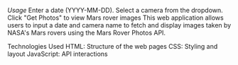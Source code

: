 *Usage*
Enter a date (YYYY-MM-DD).
Select a camera from the dropdown.
Click "Get Photos" to view Mars rover images
This web application allows users to input a date and camera name to fetch and display images taken by NASA's Mars rovers using the Mars Rover Photos API.

Technologies Used
HTML: Structure of the web pages
CSS: Styling and layout
JavaScript: API interactions
